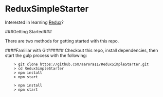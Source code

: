 # ReduxSimpleStarter

Interested in learning [Redux](https://www.udemy.com/react-redux/)?

###Getting Started###

There are two methods for getting started with this repo.

####Familiar with Git?#####
Checkout this repo, install dependencies, then start the gulp process with the following:

```
	> git clone https://github.com/aarora11/ReduxSimpleStarter.git
	> cd ReduxSimpleStarter
	> npm install
	> npm start
```


```
	> npm install
	> npm start
```
